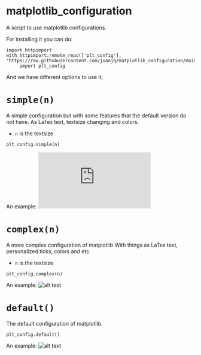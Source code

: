 # matplotlib_configuration
A script to use matplotlib configurations.

For installing it you can do:

```
import httpimport
with httpimport.remote_repo(['plt_config'], 'https://raw.githubusercontent.com/juanjq/matplotlib_configuration/main'):
     import plt_config 
```

And we have different options to use it,

# `simple(n)`
A simple configuration but with some features that the default version do not have. As LaTex text, textsize changing and colors.

* `n` is the textsize
 
```plt_config.simple(n)```

An example:
![alt text](https://github.com/juanjq/matplotlib_configuration/blob/main/data/simple.pdf?raw=true)


# `complex(n)`
A more complex configuration of matplotlib With things as LaTex text, personalized ticks, colors and etc.

* `n` is the textsize
 
```plt_config.complex(n)```

An example:
![alt text](https://github.com/juanjq/matplotlib_configuration/blob/main/data/simple.png?raw=true)

# `default()`
The default configuration of matplotlib.
 
```plt_config.default()```

An example:
![alt text](https://github.com/juanjq/matplotlib_configuration/blob/main/data/simple.png?raw=true)

